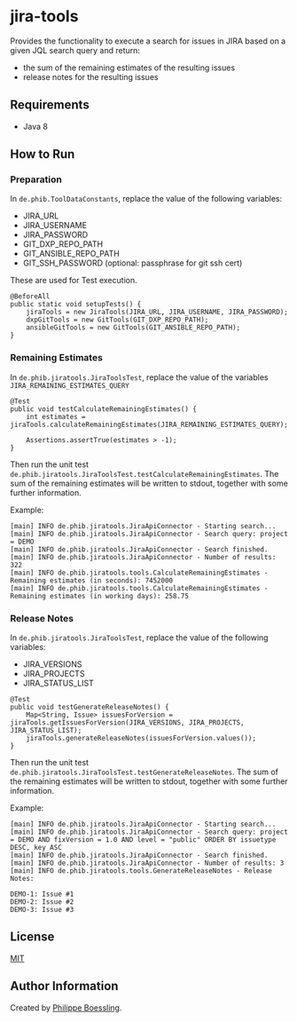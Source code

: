 # jira-tools

Provides the functionality to execute a search for issues in JIRA based on a given JQL search query and return:
- the sum of the remaining estimates of the resulting issues
- release notes for the resulting issues

## Requirements

- Java 8

## How to Run

### Preparation

In `de.phib.ToolDataConstants`, replace the value of the following variables:
- JIRA_URL
- JIRA_USERNAME
- JIRA_PASSWORD
- GIT_DXP_REPO_PATH
- GIT_ANSIBLE_REPO_PATH
- GIT_SSH_PASSWORD (optional: passphrase for git ssh cert)

These are used for Test execution.


```
@BeforeAll
public static void setupTests() {
    jiraTools = new JiraTools(JIRA_URL, JIRA_USERNAME, JIRA_PASSWORD);
    dxpGitTools = new GitTools(GIT_DXP_REPO_PATH);
    ansibleGitTools = new GitTools(GIT_ANSIBLE_REPO_PATH);
}
```

### Remaining Estimates

In `de.phib.jiratools.JiraToolsTest`, replace the value of the variables `JIRA_REMAINING_ESTIMATES_QUERY`

```
@Test
public void testCalculateRemainingEstimates() {
    int estimates = jiraTools.calculateRemainingEstimates(JIRA_REMAINING_ESTIMATES_QUERY);

    Assertions.assertTrue(estimates > -1);
}
```

Then run the unit test `de.phib.jiratools.JiraToolsTest.testCalculateRemainingEstimates`. The sum of the
remaining estimates will be written to stdout, together with some further information.

Example:
```
[main] INFO de.phib.jiratools.JiraApiConnector - Starting search...
[main] INFO de.phib.jiratools.JiraApiConnector - Search query: project = DEMO
[main] INFO de.phib.jiratools.JiraApiConnector - Search finished.
[main] INFO de.phib.jiratools.JiraApiConnector - Number of results: 322
[main] INFO de.phib.jiratools.tools.CalculateRemainingEstimates - Remaining estimates (in seconds): 7452000
[main] INFO de.phib.jiratools.tools.CalculateRemainingEstimates - Remaining estimates (in working days): 258.75
```

### Release Notes

In `de.phib.jiratools.JiraToolsTest`, replace the value of the following variables:
- JIRA_VERSIONS
- JIRA_PROJECTS
- JIRA_STATUS_LIST

```
@Test
public void testGenerateReleaseNotes() {
    Map<String, Issue> issuesForVersion = jiraTools.getIssuesForVersion(JIRA_VERSIONS, JIRA_PROJECTS, JIRA_STATUS_LIST);
    jiraTools.generateReleaseNotes(issuesForVersion.values());
}
```

Then run the unit test `de.phib.jiratools.JiraToolsTest.testGenerateReleaseNotes`. The sum of the
remaining estimates will be written to stdout, together with some further information.

Example:
```
[main] INFO de.phib.jiratools.JiraApiConnector - Starting search...
[main] INFO de.phib.jiratools.JiraApiConnector - Search query: project = DEMO AND fixVersion = 1.0 AND level = "public" ORDER BY issuetype DESC, key ASC
[main] INFO de.phib.jiratools.JiraApiConnector - Search finished.
[main] INFO de.phib.jiratools.JiraApiConnector - Number of results: 3
[main] INFO de.phib.jiratools.tools.GenerateReleaseNotes - Release Notes:

DEMO-1: Issue #1
DEMO-2: Issue #2
DEMO-3: Issue #3
```

## License

[MIT](LICENSE)

## Author Information

Created by [Philippe Boessling](https://www.gihub.com/pboessling).